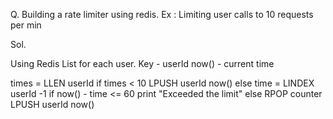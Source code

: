 Q. Building a rate limiter using redis. Ex : Limiting user calls to 10 requests per min

Sol.

Using Redis List for each user.
Key - userId
now() - current time

times = LLEN userId
if times < 10
    LPUSH userId now()
else
    time = LINDEX userId -1
    if now() - time <= 60
        print "Exceeded the limit"
    else
        RPOP counter
        LPUSH userId now()